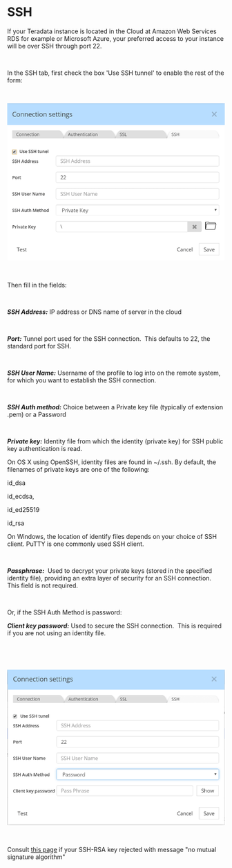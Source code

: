 # SSH

If your Teradata instance is located in the Cloud at Amazon Web Services RDS for example or Microsoft Azure, your preferred access to your instance will be over SSH through port 22.

&nbsp;

In the SSH tab, first check the box 'Use SSH tunnel' to enable the rest of the form:

&nbsp;

![Reverse-engineering PostgreSQL - SSH w Private Key](<lib/RE%20-%20MongoDB%20-%20SSH%20w%20Private%20Key.png>)

&nbsp;

Then fill in the fields:

&nbsp;

***SSH Address:*** IP address or DNS name of server in the cloud

&nbsp;

***Port:*** Tunnel port used for the SSH connection.&nbsp; This defaults to 22, the standard port for SSH.

&nbsp;

***SSH User Name:*** Username of the profile to log into on the remote system, for which you want to establish the SSH connection.

&nbsp;

***SSH Auth method:*** Choice between a Private key file (typically of extension .pem) or a Password

&nbsp;

***Private key:*** Identity file from which the identity (private key) for SSH public key authentication is read.

On OS X using OpenSSH, identity files are found in ~/.ssh. By default, the filenames of private keys are one of the following:

id\_dsa

id\_ecdsa,

id\_ed25519

id\_rsa

On Windows, the location of identify files depends on your choice of SSH client. PuTTY is one commonly used SSH client.

&nbsp;

***Passphrase:***&nbsp; Used to decrypt your private keys (stored in the specified identity file), providing an extra layer of security for an SSH connection. This field is not required.

&nbsp;

Or, if the SSH Auth Method is password:

***Client key password:*** Used to secure the SSH connection.&nbsp; This is required if you are not using an identity file.

&nbsp;

&nbsp;

![Reverse-engineering PostgreSQL - SSH w Password](<lib/RE%20-%20MongoDB%20-%20SSH%20w%20Password.png>)

&nbsp;

Consult [this page](<SSH-RSAkeyrejectedwithmessagenom.md>) if your SSH-RSA key rejected with message "no mutual signature algorithm"
